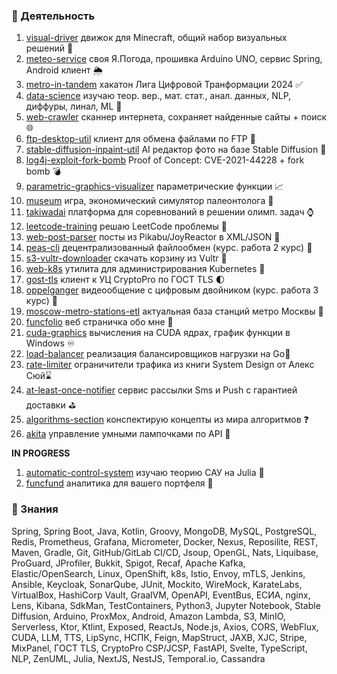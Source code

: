 ### 📂 Деятельность

1. <a href="https://github.com/funcid/visual-driver">visual-driver</a> движок для Minecraft, общий набор визуальных решений 💎
2. <a href="https://github.com/funcid/meteo-service">meteo-service</a> своя Я.Погода, прошивка Arduino UNO, сервис Spring, Android клиент 🌦
3. <a href="https://github.com/funcid/metro-in-tandem">metro-in-tandem</a> хакатон Лига Цифровой Транформации 2024 ✅
4. <a href="https://github.com/funcid/data-science">data-science</a> изучаю теор. вер., мат. стат., анал. данных, NLP, диффуры, линал, ML 🧠
5. <a href="https://github.com/funcid/web-crawler">web-crawler</a> cканнер интернета, сохраняет найденные сайты + поиск 🌐
6. <a href="https://github.com/funcid/ftp-desktop-util">ftp-desktop-util</a> клиент для обмена файлами по FTP 📂
7. <a href="https://github.com/funcid/stable-diffusion-inpaint-util">stable-diffusion-inpaint-util</a> AI редактор фото на базе Stable Diffusion 🔄
8. <a href="https://github.com/funcid/log4j-exploit-fork-bomb">log4j-exploit-fork-bomb</a> Proof of Concept: CVE-2021-44228 + fork bomb 💣
9. <a href="https://github.com/funcid/parametric-graphics-visualizer">parametric-graphics-visualizer</a> параметрические функции 📈
10. <a href="https://github.com/cristalix-developers/museum">museum</a> игра, экономический симулятор палеонтолога 🏦
11. <a href="https://github.com/funcid/takiwadai">takiwadai</a> платформа для соревнований в решении олимп. задач ⌚
12. <a href="https://github.com/funcid/leetcode-training">leetcode-training</a> решаю LeetCode проблемы 👺
13. <a href="https://github.com/funcid/web-post-parser">web-post-parser</a> посты из Pikabu/JoyReactor в XML/JSON 📄
14. <a href="https://github.com/funcid/peas-cli">peas-cli</a> децентрализованный файлообмен (курс. работа 2 курс) 📲
15. <a href="https://github.com/funcid/s3-vultr-downloader">s3-vultr-downloader</a> скачать корзину из Vultr 💫
16. <a href="https://github.com/funcid/web-k8s">web-k8s</a> утилита для администрирования Kubernetes 👀
17. <a href="https://github.com/funcid/gost-tls">gost-tls</a> клиент к УЦ CryptoPro по ГОСТ TLS 🌓
18. <a href="https://github.com/Oppelganger">oppelganger</a> видеообщение с цифровым двойником (курс. работа 3 курс) 🤕
19. <a href="https://github.com/funcid/moscow-metro-stations-etl">moscow-metro-stations-etl</a> актуальная база станций метро Москвы 🚈
20. <a href="https://github.com/funcid/funcfolio">funcfolio</a> веб страничка обо мне 🌄
21. <a href="https://github.com/funcid/cuda-graphics">cuda-graphics</a> вычисления на CUDA ядрах, график функции в Windows ♾
22. <a href="https://github.com/funcid/load-balancer">load-balancer</a> реализация балансировщиков нагрузки на Go📡
23. <a href="https://github.com/funcid/rate-limiter">rate-limiter</a> ограничители трафика из книги System Design от Алекс Сюй⌛
24. <a href="https://github.com/funcid/at-least-once-notifier">at-least-once-notifier</a> сервис рассылки Sms и Push с гарантией доставки ⛳
25. <a href="https://github.com/funcid/algorithms-section">algorithms-section</a> конспектирую концепты из мира алгоритмов ❓
26. <a href="https://github.com/funcid/akita">akita</a> управление умными лампочками по API 🕺

<strong>IN PROGRESS</strong>
1. <a href="https://github.com/funcid/automatic-control-system">automatic-control-system</a> изучаю теорию САУ на Julia 🐚
2. <a href="https://github.com/funcid/funcfund">funcfund</a> аналитика для вашего портфеля 💸

### 🧠 Знания 
Spring, Spring Boot, Java, Kotlin, Groovy, MongoDB, MySQL, PostgreSQL, Redis, Prometheus, Grafana, Micrometer, Docker, Nexus, Reposilite, REST, Maven, Gradle, Git, GitHub/GitLab CI/CD, Jsoup, OpenGL, Nats, Liquibase, ProGuard, JProfiler, Bukkit, Spigot, Recaf, Apache Kafka, Elastic/OpenSearch, Linux, OpenShift, k8s, Istio, Envoy, mTLS, Jenkins, Ansible, Keycloak, SonarQube, JUnit, Mockito, WireMock, KarateLabs, VirtualBox, HashiCorp Vault, GraalVM, OpenAPI, EventBus, ЕСИА, nginx, Lens, Kibana, SdkMan, TestContainers, Python3, Jupyter Notebook, Stable Diffusion, Arduino, ProxMox, Android, Amazon Lambda, S3, MinIO, Serverless, Ktor, Ktlint, Exposed, ReactJs, Node.js, Axios, CORS, WebFlux, CUDA, LLM, TTS, LipSync, НСПК, Feign, MapStruct, JAXB, XJC, Stripe, MixPanel, ГОСТ TLS, CryptoPro CSP/JCSP, FastAPI, Svelte, TypeScript, NLP, ZenUML, Julia, NextJS, NestJS, Temporal.io, Cassandra
